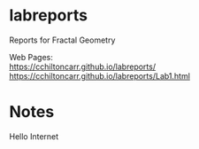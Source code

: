 # labreports
Reports for Fractal Geometry

Web Pages: \
https://cchiltoncarr.github.io/labreports/ \
https://cchiltoncarr.github.io/labreports/Lab1.html

# Notes

Hello Internet
